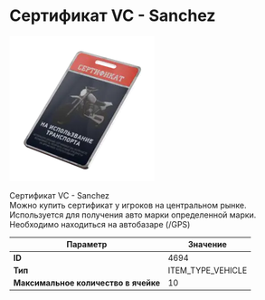 # Сертификат VC - Sanchez

![Item Image](../img/4694.webp?raw=true)

Сертификат VC - Sanchez<br>Можно купить сертификат у игроков на центральном рынке.<br>Используется для получения авто марки определенной марки.<br>Необходимо находиться на автобазаре (/GPS)


| Параметр | Значение |
|----------|----------|
| **ID** | 4694 |
| **Тип** | ITEM_TYPE_VEHICLE |
| **Максимальное количество в ячейке** | 10 |

